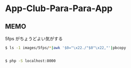 # App-Club-Para-Para-App

## MEMO

5fps がちょうどよい気がする

```bash
$ ls -1 images/5fps/*|awk '$0="\x22./"$0"\x22,"'|pbcopy


$ php -S localhost:8000
```
